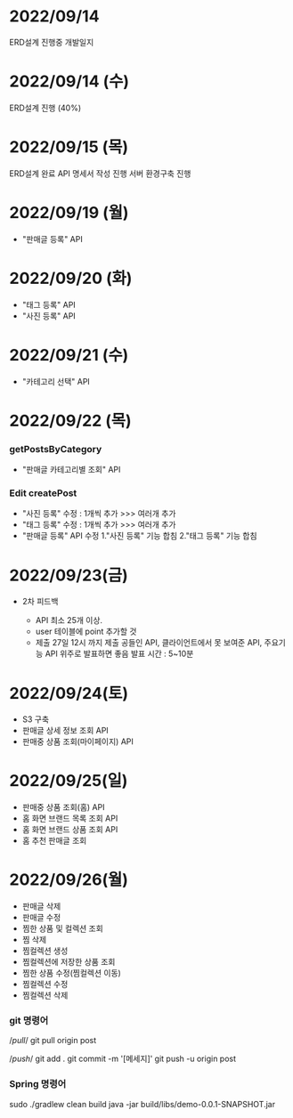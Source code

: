 # 2022/09/14
ERD설계 진행중
개발일지

# 2022/09/14 (수)
ERD설계 진행 (40%)

# 2022/09/15 (목)
ERD설계 완료
API 명세서 작성 진행
서버 환경구축 진행

# 2022/09/19 (월)
- "판매글 등록" API

# 2022/09/20 (화)
- "태그 등록" API
- "사진 등록" API

# 2022/09/21 (수)
- "카테고리 선택" API

# 2022/09/22 (목)
### getPostsByCategory
- "판매글 카테고리별 조회" API
### Edit createPost
- "사진 등록" 수정 : 1개씩 추가 >>> 여러개 추가
- "태그 등록" 수정 : 1개씩 추가 >>> 여러개 추가
- "판매글 등록" API 수정
  1."사진 등록" 기능 합침
  2."태그 등록" 기능 합침

# 2022/09/23(금)
- 2차 피드백
  
  - API 최소 25개 이상.
  - user 테이블에 point 추가할 것
  - 제출
    27일 12시 까지 제출
    공들인 API, 클라이언트에서 못 보여준 API, 주요기능 API 위주로 발표하면 좋음
    발표 시간 : 5~10분

# 2022/09/24(토)
- S3 구축
- 판매글 상세 정보 조회 API
- 판매중 상품 조회(마이페이지) API

# 2022/09/25(일)
- 판매중 상품 조회(홈) API
- 홈 화면 브랜드 목록 조회 API
- 홈 화면 브랜드 상품 조회 API
- 홈 추천 판매글 조회

# 2022/09/26(월)
- 판매글 삭제
- 판매글 수정
- 찜한 상품 및 컬렉션 조회
- 찜 삭제
- 찜컬렉션 생성
- 찜컬렉션에 저장한 상품 조회
- 찜한 상품 수정(찜컬렉션 이동)
- 찜컬렉션 수정
- 찜컬렉션 삭제




### git 명령어
/*pull*/
git pull origin post

/*push*/
git add .
git commit -m '[메세지]'
git push -u origin post


### Spring 명령어
sudo ./gradlew clean build
java -jar build/libs/demo-0.0.1-SNAPSHOT.jar


